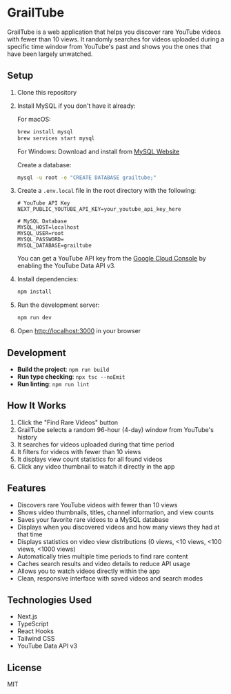 # GrailTube

GrailTube is a web application that helps you discover rare YouTube videos with fewer than 10 views. It randomly searches for videos uploaded during a specific time window from YouTube's past and shows you the ones that have been largely unwatched.

## Setup

1. Clone this repository

2. Install MySQL if you don't have it already:
   
   For macOS:
   ```bash
   brew install mysql
   brew services start mysql
   ```
   
   For Windows:
   Download and install from [MySQL Website](https://dev.mysql.com/downloads/installer/)
   
   Create a database:
   ```bash
   mysql -u root -e "CREATE DATABASE grailtube;"
   ```

3. Create a `.env.local` file in the root directory with the following:
   ```
   # YouTube API Key
   NEXT_PUBLIC_YOUTUBE_API_KEY=your_youtube_api_key_here
   
   # MySQL Database
   MYSQL_HOST=localhost
   MYSQL_USER=root
   MYSQL_PASSWORD=
   MYSQL_DATABASE=grailtube
   ```
   You can get a YouTube API key from the [Google Cloud Console](https://console.cloud.google.com/) by enabling the YouTube Data API v3.

4. Install dependencies:
   ```bash
   npm install
   ```

5. Run the development server:
   ```bash
   npm run dev
   ```

6. Open [http://localhost:3000](http://localhost:3000) in your browser

## Development

- **Build the project**: `npm run build`
- **Run type checking**: `npx tsc --noEmit`
- **Run linting**: `npm run lint`

## How It Works

1. Click the "Find Rare Videos" button
2. GrailTube selects a random 96-hour (4-day) window from YouTube's history
3. It searches for videos uploaded during that time period
4. It filters for videos with fewer than 10 views
5. It displays view count statistics for all found videos
6. Click any video thumbnail to watch it directly in the app

## Features

- Discovers rare YouTube videos with fewer than 10 views
- Shows video thumbnails, titles, channel information, and view counts
- Saves your favorite rare videos to a MySQL database
- Displays when you discovered videos and how many views they had at that time
- Displays statistics on video view distributions (0 views, <10 views, <100 views, <1000 views)
- Automatically tries multiple time periods to find rare content
- Caches search results and video details to reduce API usage
- Allows you to watch videos directly within the app
- Clean, responsive interface with saved videos and search modes

## Technologies Used

- Next.js
- TypeScript
- React Hooks
- Tailwind CSS
- YouTube Data API v3

## License

MIT